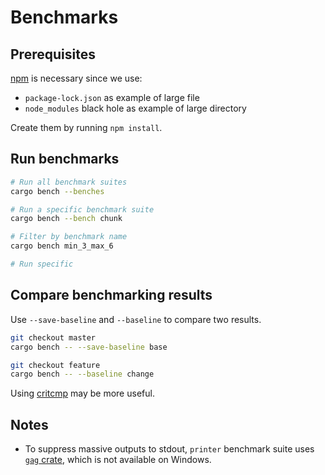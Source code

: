 Benchmarks
==========

## Prerequisites

[npm][] is necessary since we use:

- `package-lock.json` as example of large file
- `node_modules` black hole as example of large directory

Create them by running `npm install`.

## Run benchmarks

```sh
# Run all benchmark suites
cargo bench --benches

# Run a specific benchmark suite
cargo bench --bench chunk

# Filter by benchmark name
cargo bench min_3_max_6

# Run specific 
```

## Compare benchmarking results

Use `--save-baseline` and `--baseline` to compare two results.

```sh
git checkout master
cargo bench -- --save-baseline base

git checkout feature
cargo bench -- --baseline change
```

Using [critcmp][] may be more useful.

## Notes

- To suppress massive outputs to stdout, `printer` benchmark suite uses [`gag` crate][gag], which is not available on Windows.

[critcmp]: https://github.com/BurntSushi/critcmp
[npm]: https://www.npmjs.com/
[gag]: https://docs.rs/gag/
